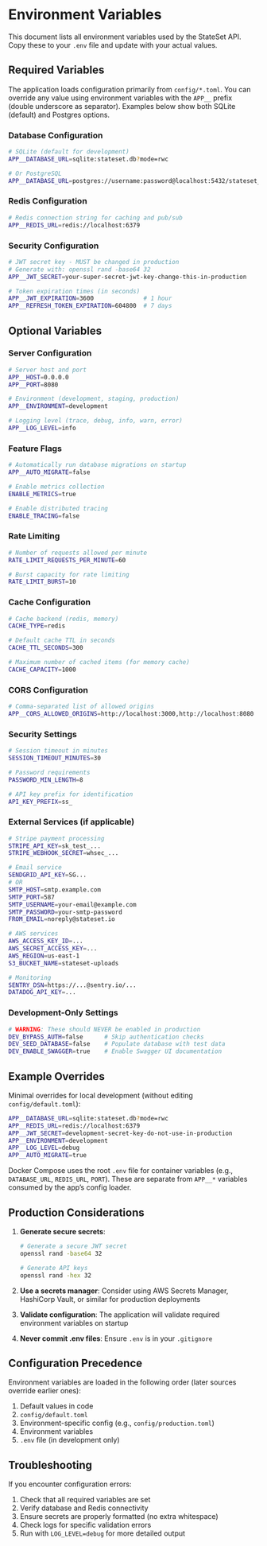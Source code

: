 # Environment Variables

This document lists all environment variables used by the StateSet API. Copy these to your `.env` file and update with your actual values.

## Required Variables

The application loads configuration primarily from `config/*.toml`. You can override any value using environment variables with the `APP__` prefix (double underscore as separator). Examples below show both SQLite (default) and Postgres options.

### Database Configuration
```bash
# SQLite (default for development)
APP__DATABASE_URL=sqlite:stateset.db?mode=rwc

# Or PostgreSQL
APP__DATABASE_URL=postgres://username:password@localhost:5432/stateset_db
```

### Redis Configuration
```bash
# Redis connection string for caching and pub/sub
APP__REDIS_URL=redis://localhost:6379
```

### Security Configuration
```bash
# JWT secret key - MUST be changed in production
# Generate with: openssl rand -base64 32
APP__JWT_SECRET=your-super-secret-jwt-key-change-this-in-production

# Token expiration times (in seconds)
APP__JWT_EXPIRATION=3600              # 1 hour
APP__REFRESH_TOKEN_EXPIRATION=604800  # 7 days
```

## Optional Variables

### Server Configuration
```bash
# Server host and port
APP__HOST=0.0.0.0
APP__PORT=8080

# Environment (development, staging, production)
APP__ENVIRONMENT=development

# Logging level (trace, debug, info, warn, error)
APP__LOG_LEVEL=info
```

### Feature Flags
```bash
# Automatically run database migrations on startup
APP__AUTO_MIGRATE=false

# Enable metrics collection
ENABLE_METRICS=true

# Enable distributed tracing
ENABLE_TRACING=false
```

### Rate Limiting
```bash
# Number of requests allowed per minute
RATE_LIMIT_REQUESTS_PER_MINUTE=60

# Burst capacity for rate limiting
RATE_LIMIT_BURST=10
```

### Cache Configuration
```bash
# Cache backend (redis, memory)
CACHE_TYPE=redis

# Default cache TTL in seconds
CACHE_TTL_SECONDS=300

# Maximum number of cached items (for memory cache)
CACHE_CAPACITY=1000
```

### CORS Configuration
```bash
# Comma-separated list of allowed origins
APP__CORS_ALLOWED_ORIGINS=http://localhost:3000,http://localhost:8080
```

### Security Settings
```bash
# Session timeout in minutes
SESSION_TIMEOUT_MINUTES=30

# Password requirements
PASSWORD_MIN_LENGTH=8

# API key prefix for identification
API_KEY_PREFIX=ss_
```

### External Services (if applicable)
```bash
# Stripe payment processing
STRIPE_API_KEY=sk_test_...
STRIPE_WEBHOOK_SECRET=whsec_...

# Email service
SENDGRID_API_KEY=SG...
# OR
SMTP_HOST=smtp.example.com
SMTP_PORT=587
SMTP_USERNAME=your-email@example.com
SMTP_PASSWORD=your-smtp-password
FROM_EMAIL=noreply@stateset.io

# AWS services
AWS_ACCESS_KEY_ID=...
AWS_SECRET_ACCESS_KEY=...
AWS_REGION=us-east-1
S3_BUCKET_NAME=stateset-uploads

# Monitoring
SENTRY_DSN=https://...@sentry.io/...
DATADOG_API_KEY=...
```

### Development-Only Settings
```bash
# WARNING: These should NEVER be enabled in production
DEV_BYPASS_AUTH=false      # Skip authentication checks
DEV_SEED_DATABASE=false    # Populate database with test data
DEV_ENABLE_SWAGGER=true    # Enable Swagger UI documentation
```

## Example Overrides

Minimal overrides for local development (without editing `config/default.toml`):

```bash
APP__DATABASE_URL=sqlite:stateset.db?mode=rwc
APP__REDIS_URL=redis://localhost:6379
APP__JWT_SECRET=development-secret-key-do-not-use-in-production
APP__ENVIRONMENT=development
APP__LOG_LEVEL=debug
APP__AUTO_MIGRATE=true
```

Docker Compose uses the root `.env` file for container variables (e.g., `DATABASE_URL`, `REDIS_URL`, `PORT`). These are separate from `APP__*` variables consumed by the app’s config loader.

## Production Considerations

1. **Generate secure secrets**:
   ```bash
   # Generate a secure JWT secret
   openssl rand -base64 32
   
   # Generate API keys
   openssl rand -hex 32
   ```

2. **Use a secrets manager**: Consider using AWS Secrets Manager, HashiCorp Vault, or similar for production deployments

3. **Validate configuration**: The application will validate required environment variables on startup

4. **Never commit .env files**: Ensure `.env` is in your `.gitignore`

## Configuration Precedence

Environment variables are loaded in the following order (later sources override earlier ones):
1. Default values in code
2. `config/default.toml`
3. Environment-specific config (e.g., `config/production.toml`)
4. Environment variables
5. `.env` file (in development only)

## Troubleshooting

If you encounter configuration errors:

1. Check that all required variables are set
2. Verify database and Redis connectivity
3. Ensure secrets are properly formatted (no extra whitespace)
4. Check logs for specific validation errors
5. Run with `LOG_LEVEL=debug` for more detailed output 
